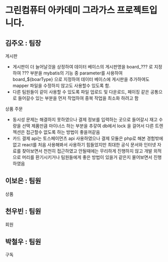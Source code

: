 <h1>그린컴퓨터 아카데미 그라가스 프로젝트입니다.</h1>
<h2>김주오 : 팀장</h2>
  게시판
  <ul>
    <li>게시판이 더 늘어날것을 상정하여 데이터 베이스의 게시판명을 board_??? 로 지정하여 ??? 부분을 mybatis의 기능 중 parameter를 사용하여 board_${boarType} 으로 지정하여 데이터 베이스에 게시판을 추가하여도 mapper 파일을 수정하지 않고도 사용할수 있도록 함.</li>
    <li>다른 팀원들이 같이 사용할 수 있도록 파일 업로드 및 다운로드, 페이징 같은 공통으로 들어갈수 있는 부분을 먼저 작업하여 중복 작업을 최소화 하려고 함</li>
  </ul>
  상품 주문
  <ul> 
    <li>동시성 문제는 해결하지 못하였으나 결제 정보를 입력하는 곳으로 들어갈시 재고 수량을 선택 제품만큼 마이너스 하는 부분을 추갛여 db에서 lock 을 걸어서 다른 트렌젝션은 접근할수 없도록 하는 방법이 좋을꺼같음</li>
    <li>
      카드 결제 api는 토스페이먼츠 api 사용하였으나 
      결제 모듈은 php로 해본 경험밖에 없고 react를 처음 사용해봐서 사용하기 힘들었지만 최대한 공식 문서와 인터넷 자료를 찾아보면서 천천히 접근하였고 안될때에는 무리하게 진행하지 않고 
      개발 외적으로 머리를 환기시키거나 팀원들에게 좋은 방법이 있을거 같은지 물어보면서 진행하였음
    </li>
  </ul>
  
  
<h2>이보은 : 팀원</h2>
 상품
<h2>천우빈 : 팀원</h2>
 회원
<h2>박철우 : 팀원</h2>
 구독
